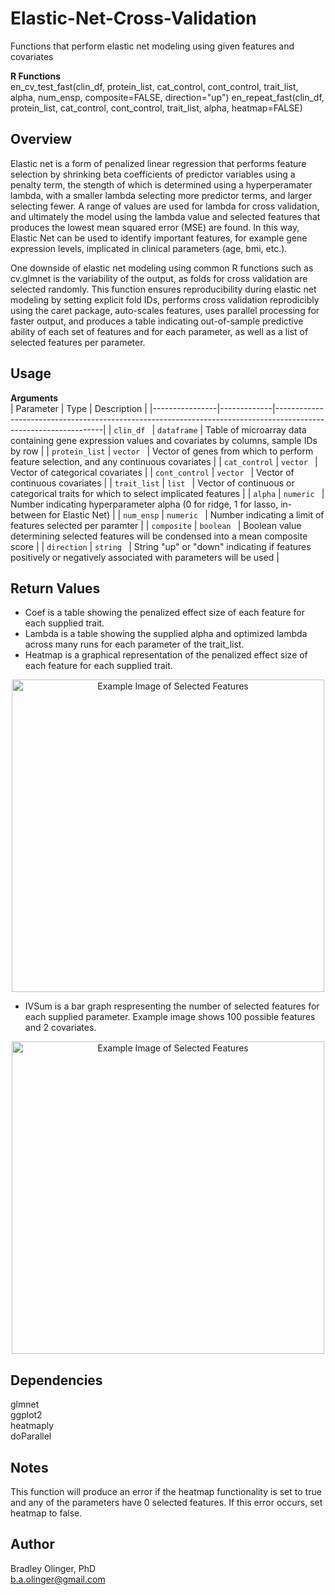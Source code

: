 # Elastic-Net-Cross-Validation
Functions that perform elastic net modeling using given features and covariates

**R Functions**   
en_cv_test_fast(clin_df, protein_list, cat_control, cont_control, trait_list, alpha, num_ensp, composite=FALSE, direction="up")
en_repeat_fast(clin_df, protein_list, cat_control, cont_control, trait_list, alpha, heatmap=FALSE)


## Overview  
Elastic net is a form of penalized linear regression that performs feature selection by shrinking beta coefficients of predictor variables using a penalty term, 
the stength of which is determined using a hyperperamater lambda, with a smaller lambda selecting more predictor terms, and larger selecting fewer. A range of values are used for lambda for cross validation, and ultimately the model using the lambda value and selected features that produces the lowest mean squared error (MSE) are found. In this way, Elastic Net can be used to identify important features, for example gene expression levels, implicated in clinical parameters (age, bmi, etc.).

One downside of elastic net modeling using common R functions such as cv.glmnet is the variability of the output, as folds for cross validation are selected randomly. This function ensures reproducibility during elastic net modeling by setting explicit fold IDs, performs cross validation reprodicibly using the caret package, auto-scales features, uses parallel processing for faster output, and produces a table indicating out-of-sample predictive ability of each set of features and for each parameter, as well as a list of selected features per parameter.


## Usage  

**Arguments**  
| Parameter       | Type        | Description                                                                                                    |
|----------------|-------------|-----------------------------------------------------------------------------------------------------------------|
| `clin_df `     | `dataframe` | Table of microarray data containing gene expression values and covariates by columns, sample IDs by row         |
| `protein_list` | `vector `   | Vector of genes from which to perform feature selection, and any continuous covariates                          |
| `cat_control`  | `vector `   | Vector of categorical covariates                                                                                |
| `cont_control` | `vector `   | Vector of continuous covariates                                                                                 |
| `trait_list`   | `list `     | Vector of continuous or categorical traits for which to select implicated features                              |
| `alpha`        | `numeric `  | Number indicating hyperparameter alpha (0 for ridge, 1 for lasso, in-between for Elastic Net)                   |
| `num_ensp`     | `numeric `  | Number indicating a limit of features selected per paramter                                                     |
| `composite`    | `boolean `  | Boolean value determining selected features will be condensed into a mean composite score                       |
| `direction`    | `string `   | String "up" or "down" indicating if features positively or negatively associated with parameters will be used   |

## Return Values  
- Coef is a table showing the penalized effect size of each feature for each supplied trait.
- Lambda is a table showing the supplied alpha and optimized lambda across many runs for each parameter of the trait_list.
- Heatmap is a graphical representation of the penalized effect size of each feature for each supplied trait.

<p align="center">
  <img src="images/Example_heatmap2.JPG" alt="Example Image of Selected Features" width="500">
</p>

- IVSum is a bar graph respresenting the number of selected features for each supplied parameter. Example image shows 100 possible features and 2 covariates.

<p align="center">
  <img src="images/Example_ivsum.JPG" alt="Example Image of Selected Features" width="500">
</p>

## Dependencies  
glmnet  
ggplot2  
heatmaply  
doParallel

## Notes  
This function will produce an error if the heatmap functionality is set to true and any of the parameters have 0 selected features. If this error occurs, set heatmap to false.

## Author  
Bradley Olinger, PhD  
b.a.olinger@gmail.com
